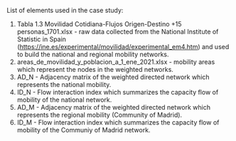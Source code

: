 List of elements used in the case study:
1. Tabla 1.3 Movilidad Cotidiana-Flujos Origen-Destino +15 personas_1701.xlsx - raw data collected from the National Institute of Statistic in Spain (https://ine.es/experimental/movilidad/experimental_em4.htm) and used to build the national and regional mobility networks.
2. areas_de_movilidad_y_poblacion_a_1_ene_2021.xlsx - mobility areas which represent the nodes in the weighted networks.
3. AD_N - Adjacency matrix of the weighted directed network which represents the national mobility.
4. ID_N - Flow interaction index which summarizes the capacity flow of mobility of the national network.
5. AD_M - Adjacency matrix of the weighted directed network which represents the regional mobility (Community of Madrid).
6. ID_M - Flow interaction index which summarizes the capacity flow of mobility of the Communiy of Madrid network.
